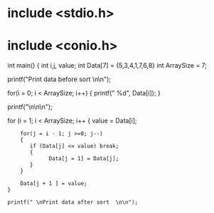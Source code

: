 # include <stdio.h>
# include <conio.h>
int main()
{
   int i,j, value;
   int Data[7] = {5,3,4,1,7,6,8}
   int ArraySize = 7;

   printf("Print data before sort \n\n");

   for(i = 0; i < ArraySize; i++)
   {
     printf(" %d", Data[i]);
   }

   printf("\n\n\n");

   for (i = 1; i < ArraySize; i++
   {
        value = Data[i];

        for(j = i - 1; j >=0; j--)
        {
           if (Data[j] <= value) break;
           {
                 Data[j = 1] = Data[j];
           }
        }

        Data[j + 1 ] = value;
    }

    printf(" \nPrint data after sort  \n\n");

